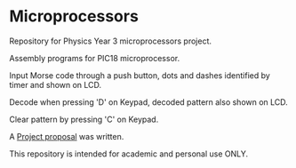 # Microprocessors
Repository for Physics Year 3 microprocessors project.

Assembly programs for PIC18 microprocessor.

Input Morse code through a push button, dots and dashes identified by timer and shown on LCD.

Decode when pressing 'D' on Keypad, decoded pattern also shown on LCD.

Clear pattern by pressing 'C' on Keypad.

A [Project proposal](https://github.com/ZZZiyao/Year3-Microprocessor-Project/blob/main/Cycle_2_Proposal.pdf) was written.

This repository is intended for academic and personal use ONLY.
